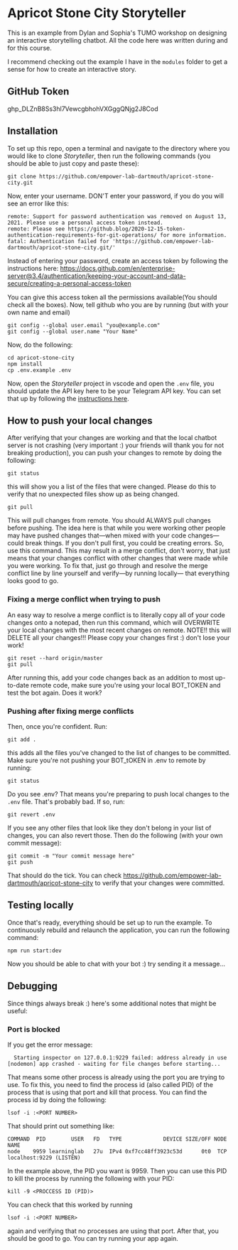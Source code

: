 # Apricot Stone City Storyteller

This is an example from Dylan and Sophia's TUMO workshop on designing an interactive storytelling chatbot. All the code here was written during and for this course.

I recommend checking out the example I have in the `modules` folder to get a sense for how to create an interactive story.
## GitHub Token

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

## Installation

To set up this repo, open a terminal and navigate to the directory where you would like to clone *Storyteller*, then run the following commands (you should be able to just copy and paste these):

```
git clone https://github.com/empower-lab-dartmouth/apricot-stone-city.git
```
Now, enter your username. DON'T enter your password, if you do you will see an error like this:

```
remote: Support for password authentication was removed on August 13, 2021. Please use a personal access token instead.
remote: Please see https://github.blog/2020-12-15-token-authentication-requirements-for-git-operations/ for more information.
fatal: Authentication failed for 'https://github.com/empower-lab-dartmouth/apricot-stone-city.git/'
```

Instead of entering your password, create an access token by following the instructions here: 
https://docs.github.com/en/enterprise-server@3.4/authentication/keeping-your-account-and-data-secure/creating-a-personal-access-token

You can give this access token all the permissions available(You should check all the boxes). Now, tell github who you are by running (but with your own name and email)

```
git config --global user.email "you@example.com"
git config --global user.name "Your Name"
```

Now, do the following:
```
cd apricot-stone-city
npm install
cp .env.example .env
```

Now, open the *Storyteller* project in vscode and open the `.env` file, you should update the API key here to be your Telegram API key. You can set that up by following the [instructions here](https://www.siteguarding.com/en/how-to-get-telegram-bot-api-token). 


## How to push your local changes
After verifying that your changes are working and that the local chatbot server is not crashing (very important :) your friends will thank you for not breaking production), you can push your changes to remote by doing the following:

```
git status
```
this will show you a list of the files that were changed. Please do this to verify that no unexpected files show up as being changed.

```
git pull
```
This will pull changes from remote. You should ALWAYS pull changes before pushing. The idea here is that while you were working other people may have pushed changes that—when mixed with your code changes—could break things. If you don't pull first, you could be creating errors. So, use this command. This may result in a merge conflict, don't worry, that just means that your changes conflict with other changes that were made while you were working. To fix that, just go through and resolve the merge conflict line by line yourself and verify—by running locally— that everything looks good to go. 

### Fixing a merge conflict when trying to push
An easy way to resolve a merge conflict is to literally copy all of your code changes onto a notepad, then run this command, which will OVERWRITE your local changes with the most recent changes on remote. NOTE!! this will DELETE all your changes!!! Please copy your changes first :) don't lose your work!

```
git reset --hard origin/master
git pull
```

After running this, add your code changes back as an addition to most up-to-date remote code, make sure you're using your local BOT_TOKEN and test the bot again. Does it work?

### Pushing after fixing merge conflicts
Then, once you're confident. Run:

```
git add .
```

this adds all the files you've changed to the list of changes to be committed. Make sure you're not pushing your BOT_tOKEN in .env to remote by running:

```
git status
```
Do you see .env? That means you're preparing to push local changes to the `.env` file. That's probably bad. If so, run:

```
git revert .env
```
If you see any other files that look like they don't belong in your list of changes, you can also revert those. Then do the following (with your own commit message):

```
git commit -m "Your commit message here"
git push
```

That should do the tick. You can check https://github.com/empower-lab-dartmouth/apricot-stone-city to verify that your changes were committed.

## Testing locally

Once that's ready, everything should be set up to run the example. To continuously rebuild and relaunch the application, you can run the following command: 

```
npm run start:dev
```

Now you should be able to chat with your bot :) try sending it a message...


## Debugging

Since things always break :) here's some additional notes that might be useful:

### Port is blocked
If you get the error message:
```
  Starting inspector on 127.0.0.1:9229 failed: address already in use
[nodemon] app crashed - waiting for file changes before starting...
```
That means some other process is already using the port you are trying to use. To fix this, you need to find the process id (also called PID) of the process that is using that port and kill that process. You can find the process id by doing the following:
```
lsof -i :<PORT NUMBER>
```

That should print out something like:
```
COMMAND  PID        USER   FD   TYPE             DEVICE SIZE/OFF NODE NAME
node    9959 learninglab   27u  IPv4 0xf7cc48ff3923c53d      0t0  TCP localhost:9229 (LISTEN)
```
In the example above, the PID you want is 9959. Then you can use this PID to kill the process by running the following with your PID:
```
kill -9 <PROCCESS ID (PID)>
```
You can check that this worked by running 
```
lsof -i :<PORT NUMBER>
```
again and verifying that no processes are using that port. After that, you should be good to go. You can try running your app again.
